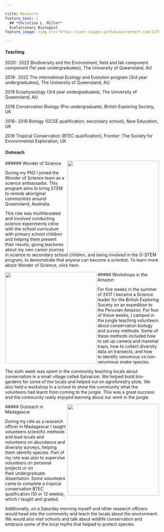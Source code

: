 ```yaml
---

title: Research
feature_text: |
  ## *Christina L. Miller* 
  Evolutionary Biologist 
feature_image: <img src="https://user-images.githubusercontent.com/127891763/236026969-3dfc3445-6ddb-4df9-8687-aeb69c4e2e09.jpg">

---
```


#### Teaching

2020- 2022 Biodiversity and the Environment, field and lab component component (1st year undergraduates), The University of Queensland, AU

2019- 2022 The international Ecology and Evolution program (3rd year undergraduates), The University of Queensland, AU

2019 Ecophysiology (3rd year undergraduates), The University of Queensland, AU

2018 Conservation Biology (Pre-undergraduate), British Exploring Society, UK 

2016- 2019 Biology (GCSE qualification, secondary school), Now Education, UK

2016 Tropical Conservation (BTEC qualification), Frontier: The Society for Environmental Exploration, UK


#### Outreach

<img src="https://user-images.githubusercontent.com/127891763/236043862-ee894694-0dcb-411c-9c87-a44f43c8e3cc.png" align="right" width="300px"/> 
###### Wonder of Science 

During my PhD I joined the Wonder of Science team as a science ambassador. This program aims to bring STEM to remote aboriginal communities around Queensland, Australia.

This role was multifaceated and involved conducting science experiments inline with the school curriculum with primary school children and helping them present their results, giving leactures about my own career journey in science to secondary school children, and being involved in the G-STEM program, to demonstrate that anyone can become a scientist. To learn more about Wonder of Science, click here.


<img src="https://user-images.githubusercontent.com/127891763/236044220-a0e2eb84-432d-40d9-a8cd-b14b07a22fca.JPG" align="left" width="300px"/> 
##### Workshops in the Amazon

For five weeks in the summer of 2017 I became a Science leader for the British Exploring Society on an expedition to the Peruvian Amazon. For four of those weeks, I camped in the jungle teaching volunteers about conservation biology and survey methods. Some of these methods included how to set up camera and mammal traps, how to collect diversity data on transects, and how to identify venomous vs non-venomous snake species.

The sixth week was spent in the community teaching locals about conservation in a small village called Salvacion. We helped build bio-gardens for some of the locals and helped out on agroforestry plots. We also held a workshop in a school to show the community what the volunteers had learnt from coming to the jungle. This was a great success and the community really enjoyed learning about our work in the jungle.


<img src="https://user-images.githubusercontent.com/127891763/236045219-01decad1-1fbe-44d2-8999-b854ddc2776c.jpg" align="right" width="300px"/> 
##### Outreach in Madagascar

During my role as a research officer in Madagascar I taught volunteers scientific methods and lead locals and volunteers on abundance and diversity surveys, helping them identify species. Part of my role was also to supervise volunteers on personal projects or on their undergraduate dissertation. Some volunteers came to complete a tropical conservation BTEC qualification (10 or 12 weeks), which I taught and graded.  

Additionally, on a Saturday morning myself and other research officers would head into the community and teach the locals about the environment. We would also visit schools and talk about wildlife conservation and embrace some of the local myths that helped to protect species.
